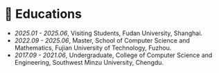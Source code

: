 
# 📖 Educations
- *2025.01 - 2025.06*, Visiting Students, Fudan University, Shanghai.
- *2022.09 - 2025.06*, Master, School of Computer Science and Mathematics, Fujian University of Technology, Fuzhou.
- *2017.09 - 2021.06*, Undergraduate, College of Computer Science and Engineering, Southwest Minzu University, Chengdu.

